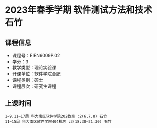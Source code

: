 # 2023年春季学期 软件测试方法和技术 石竹






## 课程信息

- 课程号：EIEN6009P.02
- 学分：3
- 教学类型：理论实验课
- 开课单位：软件学院合肥
- 课程类别：硕士
- 课程层次：研究生课程

## 上课时间

```
1~9,11~17周 科大南区软件学院202教室 :2(6,7,8) 石竹
11~15周 科大南区软件学院404机房 :3(18:30~21:30) 石竹
```

